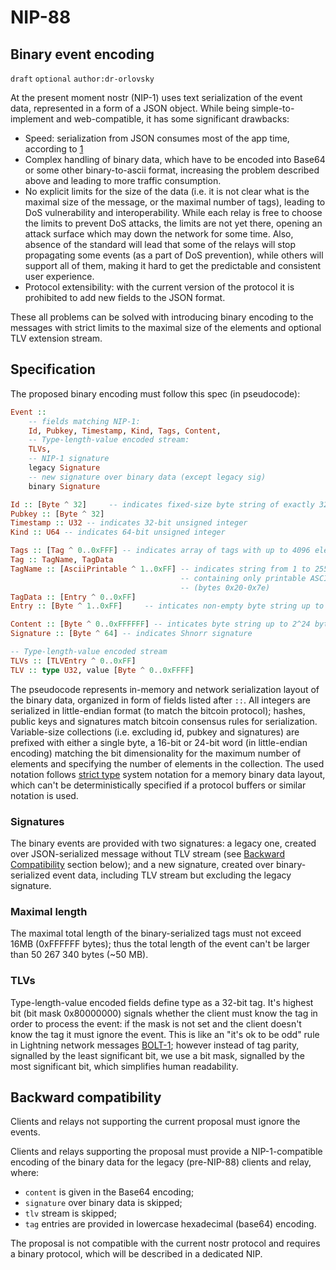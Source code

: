 NIP-88
======

Binary event encoding
---------------------

`draft` `optional` `author:dr-orlovsky`

At the present moment nostr (NIP-1) uses text serialization of the event data,
represented in a form of a JSON object. While being simple-to-implement and 
web-compatible, it has some significant drawbacks:

* Speed: serialization from JSON consumes most of the app time, according to [1]
* Complex handling of binary data, which have to be encoded into Base64 or some
  other binary-to-ascii format, increasing the problem described above and 
  leading to more traffic consumption.
* No explicit limits for the size of the data (i.e. it is not clear what is the
  maximal size of the message, or the maximal number of tags), leading to DoS 
  vulnerability and interoperability. While each relay is free to choose the
  limits to prevent DoS attacks, the limits are not yet there, opening an attack
  surface which may down the network for some time. Also, absence of the 
  standard will lead that some of the relays will stop propagating some events 
  (as a part of DoS prevention), while others will support all of them, making 
  it hard to get the predictable and consistent user experience.
* Protocol extensibility: with the current version of the protocol it is 
  prohibited to add new fields to the JSON format.

These all problems can be solved with introducing binary encoding to the 
messages with strict limits to the maximal size of the elements and optional TLV
extension stream.

Specification
-------------

The proposed binary encoding must follow this spec (in pseudocode):
```haskell
Event ::
    -- fields matching NIP-1:
    Id, Pubkey, Timestamp, Kind, Tags, Content,
    -- Type-length-value encoded stream:
    TLVs,
    -- NIP-1 signature
    legacy Signature
    -- new signature over binary data (except legacy sig)
    binary Signature

Id :: [Byte ^ 32]     -- indicates fixed-size byte string of exactly 32 bytes
Pubkey :: [Byte ^ 32]
Timestamp :: U32 -- indicates 32-bit unsigned integer
Kind :: U64 -- indicates 64-bit unsigned integer

Tags :: [Tag ^ 0..0xFFF] -- indicates array of tags with up to 4096 elements
Tag :: TagName, TagData
TagName :: [AsciiPrintable ^ 1..0xFF] -- indicates string from 1 to 255 chars
                                      -- containing only printable ASCII chars
                                      -- (bytes 0x20-0x7e)
TagData :: [Entry ^ 0..0xFF]
Entry :: [Byte ^ 1..0xFF]     -- inticates non-empty byte string up to 255 bytes

Content :: [Byte ^ 0..0xFFFFFF] -- inticates byte string up to 2^24 bytes
Signature :: [Byte ^ 64] -- indicates Shnorr signature

-- Type-length-value encoded stream
TLVs :: [TLVEntry ^ 0..0xFF]
TLV :: type U32, value [Byte ^ 0..0xFFFF]
```

The pseudocode represents in-memory and network serialization layout of the 
binary data, organized in form of fields listed after `::`. All integers are 
serialized in little-endian format (to match the bitcoin protocol); hashes, 
public keys and signatures match bitcoin consensus rules for serialization. 
Variable-size collections (i.e. excluding id, pubkey and signatures) are 
prefixed with either a single byte, a 16-bit or 24-bit word (in little-endian 
encoding) matching the bit dimensionality for the maximum number of elements and 
specifying the number of elements in the collection. The used notation follows
[strict type] system notation for a memory binary data layout, which can't be
deterministically specified if a protocol buffers or similar notation is used.

### Signatures

The binary events are provided with two signatures: a legacy one, created over
JSON-serialized message without TLV stream (see [Backward Compatibility](#backward-compatibility)
section below); and a new signature, created over binary-serialized event data,
including TLV stream but excluding the legacy signature.

### Maximal length

The maximal total length of the binary-serialized tags must not exceed 16MB 
(0xFFFFFF bytes); thus the total length of the event can't be larger than 
50 267 340 bytes (~50 MB).

### TLVs

Type-length-value encoded fields define type as a 32-bit tag. It's highest bit
(bit mask 0x80000000) signals whether the client must know the tag in order to
process the event: if the mask is not set and the client doesn't know the tag
it must ignore the event. This is like an "it's ok to be odd" rule in Lightning
network messages [BOLT-1]; however instead of tag parity, signalled by the least
significant bit, we use a bit mask, signalled by the most significant bit, which
simplifies human readability.


Backward compatibility
----------------------

Clients and relays not supporting the current proposal must ignore the events.

Clients and relays supporting the proposal must provide a NIP-1-compatible 
encoding of the binary data for the legacy (pre-NIP-88) clients and relay,
where:
* `content` is given in the Base64 encoding;
* `signature` over binary data is skipped;
* `tlv` stream is skipped;
* `tag` entries are provided in lowercase hexadecimal (base64) encoding.

The proposal is not compatible with the current nostr protocol and requires a
binary protocol, which will be described in a dedicated NIP.


[1]: https://nostrexplorer.com/e/9d89ef468ec690f2177635b8c0fd589aca840de1a749a08a44de5b148654bb49
[strict type]: https://github.com/strict-types/strict-types
[BOLT-1]: https://github.com/lightning/bolts/blob/master/01-messaging.md
